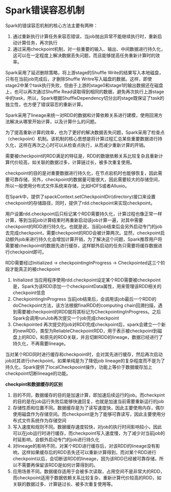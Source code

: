 # Spark错误容忍机制


Spark的错误容忍机制的核心方法主要有两种：

1. 通过重新执行计算任务来容忍错误，当job抛出异常不能继续执行时，重新启动计算任务，再次执行
2. 通过采用checkpoint机制，对一些重要的输入、输出、中间数据进行持久化，这可以在一定程度上解决数据丢失问题，而且能够提高任务重新计算时的效率。

Spark采用了延迟删除策略，将上游stage的Shuffle Write的结果写入本地磁盘，只有在当前job完成后，才删除Shuffle Writre写入磁盘的数据。这样，即使stage2中某个task执行失败，但由于上游的stage0和stage1的输出数据还在磁盘上，也可以再次通过Shuffle Read读取得到相同的数据，避免再次执行上游stage中的task，所以，Spark根据ShuffleDependency切分出的stage既保证了task的独立性，也方便了错误容忍的重新计算。

Spark采用了lineage来统一对RDD的数据和计算依赖关系进行建模，使用回溯方法解决从哪里开始计算，以及计算什么的问题。

为了提高重新计算的效率，也为了更好的解决数据丢失问题，Spark采用了检查点（checkpoint）机制。该机制的核心思想是将计算过程汇总某些重要数据进行持久化，这样在再次之心时可以从检查点执行，从而减少重新计算的开销。

需要被checkpoint的RDD满足的特征是，RDD的数据依赖关系比较复杂且重新计算代价较高，如关联的数据过多，计算链过长，被多次重复使用。

checkpoint的目的是对重要数据进行持久化，在节点宕机时也能够恢复，因此需要可靠存储，另外，checkpoint的数据量可能很大，因此需要较大的存储空间，所以一般使用分布式文件系统来存储，比如HDFS或者Alluxio。

在Spark中，提供了spackContext.setCheckpointDir(directory)接口来设置checkpoint的存储路径，同时，提供了rdd.checkpoint来实现checkpoint。

用户设置rdd.checkpoint后只标记某个RDD需要持久化，计算过程也像正常一样计算，等到当前job计算结束时再重新启动该job计算一遍，对其中需要checkpoint的RDD进行持久化。也就是说，当前job结束后会另外启动专门的job去完成checkpoint，需要checkpoint的RDD会被计算两次。显然，checkpoint启动额外job来进行持久化会增加计算开销，为了解决这个问题，Spark推荐用户将需要被checkpoint的数据先进行缓存，这样额外启动的任务只需要将缓存数据进行checkpoint即可。

RDD需要经过Initialized -> checkpointingInProgress -> Checkpointed这三个阶段才能真正的被checkpoint

1. Initialized 当应用程序使用rdd.checkpoint设定某个RDD需要被checkpoint是，Spark为该RDD添加一个checkpointData属性，用来管理该RDD相关的checkpoint信息
2. CheckpointingInProgress 当前job结束后，会调用该job最后一个RDD的doCheckpoint方法，该方法根据finalRDD的computing chain回溯扫描，遇到需要被checkpoint的RDD就将其标记为CheckpointingInProgress。之后Spark会调用runJob再次提交一个job完成checkpoint
3. Checkpointed 再次提交的job对RDD完成checkpoint后，spark会建立一个新的newRDD，类型为ReliableCheckpointRDD，用于表示被checkpoint到磁盘上的RDD，和原先的RDD关联，并且切断RDD的lineage，数据已经进行了持久化，不再需要lineage。

当对某个RDD同时进行缓存和checkpoint时，会对其先进行缓存，然后再次启动job对其进行checkpoint。如果单纯是为了降低job lineage的复杂程度而不是为了持久化，Spark提供了localCheckpooint操作，功能上等价于数据缓存加上checkpoint切断lineage的功能。

**checkpint和数据缓存的区别**

1. 目的不同，数据缓存的目的是加速计算，即加速后续运行的job。而checkpint的目的是在job运行失败后能够快速回复，也就是加速当前需要重新运行的job
2. 存储性质和位置不同。数据缓存是为了读写速度快，因此主要使用内存，偶尔使用磁盘作为存储空间。而checkpoint是为了能够可靠读写，因此主要使用分布式文件系统作为存储空间
3. 写入速度和规则不同。数据缓存速度较快，对job的执行时间影响较小，因此可以在job运行时进行缓存，而checkpoint写入速度慢，为了减少对当前job的时延影响，会额外启动专门的job进行持久化
4. 对lineage的影响不同，对某个RDD进行缓存后，对该RDD的lineage没有影响，这样如果缓存后的RDD丢失还可以重新计算得到，而对某个RDD进行checkpoint以后，会切断该RDD的lineage，因为该RDD已经被可靠存储，所以不需要再保留该RDD是如何计算得到的。
5. 应用场景不同。数据缓存适用于会被多次读取，占用空间不是非常大的RDD，而checkpoint适用于数据依赖关系比较复杂，重新计算代价较高的RDD，如关联的数据过多、计算链过长、被多次重复使用等。




